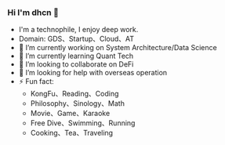 ### Hi I'm dhcn 👋

- I'm a technophile, I enjoy deep work.
- Domain: GDS、Startup、Cloud、AT
- 🔭 I’m currently working on System Architecture/Data Science
- 🌱 I’m currently learning Quant Tech
- 👯 I’m looking to collaborate on DeFi
- 🤔 I’m looking for help with overseas operation
- ⚡ Fun fact:
  - KongFu、Reading、Coding
  - Philosophy、Sinology、Math
  - Movie、Game、Karaoke
  - Free Dive、Swimming、Running
  - Cooking、Tea、Traveling
<!--
**dhcn/dhcn** is a ✨ _special_ ✨ repository because its `README.md` (this file) appears on your GitHub profile.

Here are some ideas to get you started:
- Education:Bachelor of CS, BUAA
 ...
 ...
 ...
 ...
- 💬 Ask me about ...
- 📫 How to reach me: ...
- 😄 Pronouns: ...
 ...
-->
